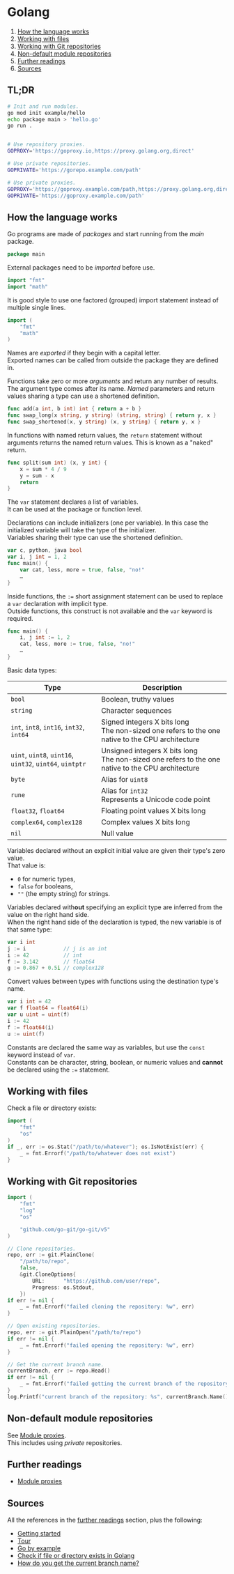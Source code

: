 # Golang

1. [How the language works](#how-the-language-works)
1. [Working with files](#working-with-files)
1. [Working with Git repositories](#working-with-git-repositories)
1. [Non-default module repositories](#non-default-module-repositories)
1. [Further readings](#further-readings)
1. [Sources](#sources)

## TL;DR <!-- omit from toc -->

```sh
# Init and run modules.
go mod init example/hello
echo package main > 'hello.go'
go run .


# Use repository proxies.
GOPROXY='https://goproxy.io,https://proxy.golang.org,direct'

# Use private repositories.
GOPRIVATE='https://gorepo.example.com/path'

# Use private proxies.
GOPROXY='https://goproxy.example.com/path,https://proxy.golang.org,direct' \
GOPRIVATE='https://goproxy.example.com/path'
```

## How the language works

Go programs are made of _packages_ and start running from the _main_ package.

```go
package main
```

External packages need to be _imported_ before use.

```go
import "fmt"
import "math"
```

It is good style to use one factored (grouped) import statement instead of multiple single lines.

```go
import (
    "fmt"
    "math"
)
```

Names are _exported_ if they begin with a capital letter.<br/>
Exported names can be called from outside the package they are defined in.

Functions take zero or more _arguments_ and return any number of results.<br/>
The argument type comes after its name. _Named_ parameters and return values sharing a type can use a shortened definition.

```go
func add(a int, b int) int { return a + b }
func swap_long(x string, y string) (string, string) { return y, x }
func swap_shortened(x, y string) (x, y string) { return y, x }
```

In functions with named return values, the `return` statement without arguments returns the named return values. This is known as a "naked" return.

```go
func split(sum int) (x, y int) {
	x = sum * 4 / 9
	y = sum - x
	return
}
```

The `var` statement declares a list of variables.<br/>
It can be used at the package or function level.

Declarations can include initializers (one per variable). In this case the initialized variable will take the type of the initializer.<br/>
Variables sharing their type can use the shortened definition.

```go
var c, python, java bool
var i, j int = 1, 2
func main() {
    var cat, less, more = true, false, "no!"
    …
}
```

Inside functions, the `:=` short assignment statement can be used to replace a `var` declaration with implicit type.<br/>
Outside functions, this construct is not available and the `var` keyword is required.

```go
func main() {
    i, j int := 1, 2
    cat, less, more := true, false, "no!"
    …
}
```

Basic data types:

| Type                                                     | Description                                                                                          |
| -------------------------------------------------------- | ---------------------------------------------------------------------------------------------------- |
| `bool`                                                   | Boolean, truthy values                                                                               |
| `string`                                                 | Character sequences                                                                                  |
| `int`, `int8`, `int16`, `int32`, `int64`                 | Signed integers X bits long<br/>The non-sized one refers to the one native to the CPU architecture   |
| `uint`, `uint8`, `uint16`, `uint32`, `uint64`, `uintptr` | Unsigned integers X bits long<br/>The non-sized one refers to the one native to the CPU architecture |
| `byte`                                                   | Alias for `uint8`                                                                                    |
| `rune`                                                   | Alias for `int32`<br/>Represents a Unicode code point                                                |
| `float32`, `float64`                                     | Floating point values X bits long                                                                    |
| `complex64`, `complex128`                                | Complex values X bits long                                                                           |
| `nil`                                                    | Null value                                                                                           |

Variables declared without an explicit initial value are given their type's zero value.<br/>
That value is:

- `0` for numeric types,
- `false` for booleans,
- `""` (the empty string) for strings.

Variables declared with**out** specifying an explicit type are inferred from the value on the right hand side.<br/>
When the right hand side of the declaration is typed, the new variable is of that same type:

```go
var i int
j := i            // j is an int
i := 42           // int
f := 3.142        // float64
g := 0.867 + 0.5i // complex128
```

Convert values between types with functions using the destination type's name.

```go
var i int = 42
var f float64 = float64(i)
var u uint = uint(f)
i := 42
f := float64(i)
u := uint(f)
```

Constants are declared the same way as variables, but use the `const` keyword instead of `var`.<br/>
Constants can be character, string, boolean, or numeric values and **cannot** be declared using the `:=` statement.

## Working with files

Check a file or directory exists:

```go
import (
    "fmt"
    "os"
)
if _, err := os.Stat("/path/to/whatever"); os.IsNotExist(err) {
	_ = fmt.Errorf("/path/to/whatever does not exist")
}
```

## Working with Git repositories

```go
import (
    "fmt"
    "log"
    "os"

    "github.com/go-git/go-git/v5"
)

// Clone repositories.
repo, err := git.PlainClone(
    "/path/to/repo",
    false,
    &git.CloneOptions{
        URL:      "https://github.com/user/repo",
        Progress: os.Stdout,
    })
if err != nil {
    _ = fmt.Errorf("failed cloning the repository: %w", err)
}

// Open existing repositories.
repo, err := git.PlainOpen("/path/to/repo")
if err != nil {
    _ = fmt.Errorf("failed opening the repository: %w", err)
}

// Get the current branch name.
currentBranch, err := repo.Head()
if err != nil {
    _ = fmt.Errorf("failed getting the current branch of the repository: %w", err)
}
log.Printf("current branch of the repository: %s", currentBranch.Name().Short())
```

## Non-default module repositories

See [Module proxies].<br/>
This includes using *private* repositories.

## Further readings

- [Module proxies]

## Sources

All the references in the [further readings] section, plus the following:

- [Getting started]
- [Tour]
- [Go by example]
- [Check if file or directory exists in Golang]
- [How do you get the current branch name?]

<!--
  References
  -->

<!-- Upstream -->
[getting started]: https://go.dev/doc/tutorial/getting-started
[module proxies]: https://go.dev/ref/mod#module-proxy
[tour]: https://go.dev/tour/welcome/1

<!-- In-article sections -->
[further readings]: #further-readings

<!-- Others -->
[check if file or directory exists in golang]: https://gist.github.com/mattes/d13e273314c3b3ade33f
[go by example]: https://gobyexample.com
[how do you get the current branch name?]: https://github.com/src-d/go-git/issues/1129
